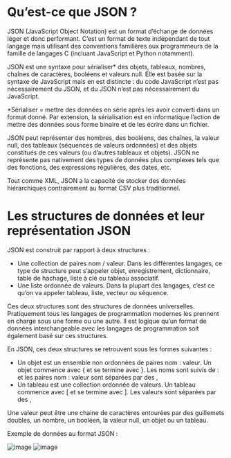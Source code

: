 # Qu’est-ce que JSON ?

JSON (JavaScript Object Notation) est un format d’échange de données léger et donc performant. C’est un format de texte indépendant de tout langage mais utilisant des conventions familières aux programmeurs de la famille de langages C (incluant JavaScript et Python notamment).

JSON est une syntaxe pour sérialiser* des objets, tableaux, nombres, chaînes de caractères, booléens et valeurs null. Elle est basée sur la syntaxe de JavaScript mais en est distincte : du code JavaScript n’est pas nécessairement du JSON, et du JSON n’est pas nécessairement du JavaScript.

*Sérialiser = mettre des données en série après les avoir converti dans un format donné. Par extension, la sérialisation est en informatique l’action de mettre des données sous forme binaire et de les écrire dans un fichier.

JSON peut représenter des nombres, des booléens, des chaînes, la valeur null, des tableaux (séquences de valeurs ordonnées) et des objets constitués de ces valeurs (ou d’autres tableaux et objets). JSON ne représente pas nativement des types de données plus complexes tels que des fonctions, des expressions régulières, des dates, etc.

Tout comme XML, JSON a la capacité de stocker des données hiérarchiques contrairement au format CSV plus traditionnel.

# Les structures de données et leur représentation JSON

JSON est construit par rapport à deux structures :

- Une collection de paires nom / valeur. Dans les différentes langages, ce type de structure peut s’appeler objet, enregistrement, dictionnaire, table de hachage, liste à clé ou tableau associatif.
- Une liste ordonnée de valeurs. Dans la plupart des langages, c’est ce qu’on va appeler tableau, liste, vecteur ou séquence.

Ces deux structures sont des structures de données universelles. Pratiquement tous les langages de programmation modernes les prennent en charge sous une forme ou une autre. Il est logique qu’un format de données interchangeable avec les langages de programmation soit également basé sur ces structures.

En JSON, ces deux structures se retrouvent sous les formes suivantes :

- Un objet est un ensemble non ordonnées de paires nom : valeur. Un objet commence avec { et se termine avec }. Les noms sont suivis de : et les paires nom : valeur sont séparées par des ,
- Un tableau est une collection ordonnée de valeurs. Un tableau commence avec [ et se termine avec ]. Les valeurs sont séparées par des ,

Une valeur peut être une chaine de caractères entourées par des guillemets doubles, un nombre, un booléen, la valeur null, un objet ou un tableau.

Exemple de données au format JSON :

![image](https://www.pierre-giraud.com/wp-content/uploads/2019/06/javascript-donnees-json.png)
![image](https://help.apple.com/assets/6233B96927E1F50AD244BB36/6233B96C27E1F50AD244BB45/fr_FR/04df820ee4c091a186bb54d27a0d2f52.png)